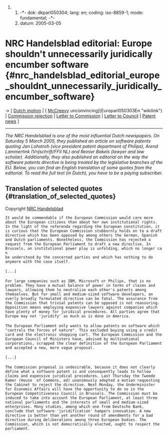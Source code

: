 1.  1.  -\*- dok: dkparl050304; lang: en; coding: iso-8859-1; mode:
        fundamental; -\*-
    2.  datum: 2005-03-05

# NRC Handelsblad editorial: Europe shouldn\'t unnecessarily juridically encumber software {#nrc_handelsblad_editorial_europe_shouldnt_unnecessarily_juridically_encumber_software}

-\> \[ [ Dutch motion](Motions050303 "wikilink") \| [
[McCreevy](McCreevy "wikilink")
unconvincing](Europarl050303En "wikilink") \| [ Commission
rejection](Com050228En "wikilink") \| [ Letter to
Commission](LtrFfiiCec050217En "wikilink") \| [ Letter to
Council](LtrFfiiCons050217En "wikilink") \| [ Patent
news](SwpatcninoEn "wikilink") \]

------------------------------------------------------------------------

*The NRC Handelsblad is one of the most influential Dutch newspapers. On
Saturday 5 March 2005, they published an article on software patents
quoting Jan Lohstroh (vice president patent department of Philips),
Arend Lammertink (Vrijschrift/FFII NL) and Reinier Bakels (lawyer and
law scholar). Additionally, they also published an editorial on the way
the software patents directive is being treated by the legislative
branches of the EU. Below, you can find an English translation of some
quotes from the editorial. To read the full text (in Dutch), you have to
be a paying subscriber.*

## Translation of selected quotes {#translation_of_selected_quotes}

Copyright [NRC
Handelsblad](http://www.nrc.nl/opinie/hoofdartikelen.html "wikilink")

`It would be commendable if the European Commission would care more`\
`about the European citizens than about her own institutional rights.`\
`In the light of the referenda regarding the European constitution, it`\
`is curious that the European Commission stubbornly holds on to a draft`\
`directive which has been opposed by among others the German, Spanish`\
`and Dutch parliaments. Nonetheless, the Commission has rejected a`\
`request from the European Parliament to draft a new directive. In`\
`Brussels, an institutional power play is unfolding, which no longer can`\
`be understood by the concerned parties and which has nothing to do`\
`anymore with the case itself. `\
\
`[...]`\
\
`For large companies such as IBM, Microsoft or Philips, that is no`\
`problem. They have a mutual balance of power in terms of claims and`\
`lawyers, allowing them to neutralise each other's patents among`\
`themselves. But for small and medium-sized software developers, an`\
`overly broadly formulated directive can be fatal. The assurance from`\
`the Commission that trivial patents can be opposed is not reassuring.`\
`Opposition means employing expensive lawyers against companies which`\
`have plenty of money for juridical procedures. All parties agree that`\
`Europe may not 'juridify' as much as is done in America.`\
\
`The European Parliament only wants to allow patents on software which`\
`"controls the forces of nature". This excluded buying using a credit`\
`card and the electronic shopping cart. The European Commission and the`\
`European Council of Ministers have, advised by multinational`\
`corporations, scrapped the clear definition of the European Parliament`\
`and accepted a new, more vague proposal.`\
\
`[...]`\
\
`The Commission proposal is undesirable, because it does not clearly`\
`define what a software patent is and consequently leads to hollow`\
`claims and expensive juridical procedures. Last Thursday the Tweede`\
`Kamer (House  of Commons, ed) unanimously adopted a motion requesting`\
`the Cabinet to reject the directive. Next Monday, the Underminister`\
`for Economic Affairs will have the opportunity to do so in the`\
`European Competitiveness Council in Brussels. The Commission must be`\
`induced to take into account the European Parliament, at least three`\
`national parliaments and the interests of small and medium-sized`\
`enterprises. Many studies, among which one from Deutsche Bank,`\
`conclude that software-'juridification' hampers innovation. A new`\
`directive is better than yet another round of amendments for a bad`\
`directive during deliberations among three European bodies. The`\
`Commission, which is not democratically elected, ought to respect the`\
`parliament.`
